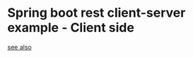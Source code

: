 # Spring boot rest client-server example - Client side

[see also](../spring-boot-rest-impl/README.md)




